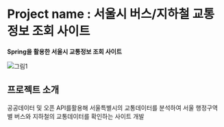 # Project name : 서울시 버스/지하철 교통정보 조회 사이트

**Spring을 활용한 서울시 교통정보 조회 사이트**


![그림1](https://github.com/kimgeen/SeoulTransport/assets/146930254/7a436044-8976-4548-97fa-d149c65d027f)


## 프로젝트 소개
공공데이터 및 오픈 API를활용해 서울특별시의 
교통데이터를 분석하여 서울 행정구역 별 버스와 지하철의 교통데이터를 확인하는 사이트 개발
